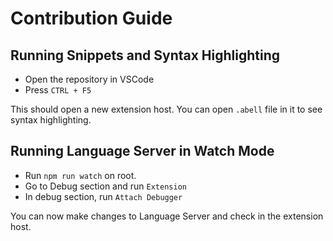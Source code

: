 # Contribution Guide

## Running Snippets and Syntax Highlighting

- Open the repository in VSCode
- Press `CTRL + F5`

This should open a new extension host. You can open `.abell` file in it to see syntax highlighting.


## Running Language Server in Watch Mode

- Run `npm run watch` on root.
- Go to Debug section and run `Extension`
- In debug section, run `Attach Debugger`

You can now make changes to Language Server and check in the extension host.